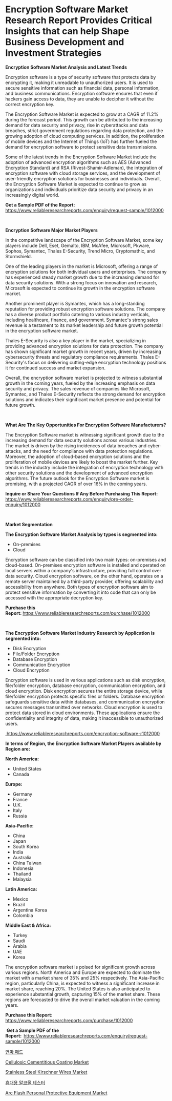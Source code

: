 <p><h1>Encryption Software Market Research Report Provides Critical Insights that can help Shape Business Development and Investment Strategies</h1></p><p><strong>Encryption Software Market Analysis and Latest Trends</strong></p>
<p><p>Encryption software is a type of security software that protects data by encrypting it, making it unreadable to unauthorized users. It is used to secure sensitive information such as financial data, personal information, and business communications. Encryption software ensures that even if hackers gain access to data, they are unable to decipher it without the correct encryption key.</p><p>The Encryption Software Market is expected to grow at a CAGR of 11.2% during the forecast period. This growth can be attributed to the increasing demand for data security and privacy, rise in cyberattacks and data breaches, strict government regulations regarding data protection, and the growing adoption of cloud computing services. In addition, the proliferation of mobile devices and the Internet of Things (IoT) has further fueled the demand for encryption software to protect sensitive data transmissions.</p><p>Some of the latest trends in the Encryption Software Market include the adoption of advanced encryption algorithms such as AES (Advanced Encryption Standard) and RSA (Rivest-Shamir-Adleman), the integration of encryption software with cloud storage services, and the development of user-friendly encryption solutions for businesses and individuals. Overall, the Encryption Software Market is expected to continue to grow as organizations and individuals prioritize data security and privacy in an increasingly digital world.</p></p>
<p><strong>Get a Sample PDF of the Report:&nbsp;</strong> <a href="https://www.reliableresearchreports.com/enquiry/request-sample/1012000">https://www.reliableresearchreports.com/enquiry/request-sample/1012000</a></p>
<p>&nbsp;</p>
<p><strong>Encryption Software Major Market Players</strong></p>
<p><p>In the competitive landscape of the Encryption Software Market, some key players include Dell, Eset, Gemalto, IBM, McAfee, Microsoft, Pkware, Sophos, Symantec, Thales E-Security, Trend Micro, Cryptomathic, and Stormshield.</p><p>One of the leading players in the market is Microsoft, offering a range of encryption solutions for both individual users and enterprises. The company has experienced steady market growth due to the increasing demand for data security solutions. With a strong focus on innovation and research, Microsoft is expected to continue its growth in the encryption software market.</p><p>Another prominent player is Symantec, which has a long-standing reputation for providing robust encryption software solutions. The company has a diverse product portfolio catering to various industry verticals, including healthcare, finance, and government. Symantec's strong sales revenue is a testament to its market leadership and future growth potential in the encryption software market.</p><p>Thales E-Security is also a key player in the market, specializing in providing advanced encryption solutions for data protection. The company has shown significant market growth in recent years, driven by increasing cybersecurity threats and regulatory compliance requirements. Thales E-Security's focus on delivering cutting-edge encryption technology positions it for continued success and market expansion.</p><p>Overall, the encryption software market is projected to witness substantial growth in the coming years, fueled by the increasing emphasis on data security and privacy. The sales revenue of companies like Microsoft, Symantec, and Thales E-Security reflects the strong demand for encryption solutions and indicates their significant market presence and potential for future growth.</p></p>
<p>&nbsp;</p>
<p><strong>What Are The Key Opportunities For Encryption Software Manufacturers?</strong></p>
<p><p>The Encryption Software market is witnessing significant growth due to the increasing demand for data security solutions across various industries. The market is driven by the rising incidences of data breaches and cyber-attacks, and the need for compliance with data protection regulations. Moreover, the adoption of cloud-based encryption solutions and the proliferation of mobile devices are likely to boost the market further. Key trends in the industry include the integration of encryption technology with other security solutions and the development of advanced encryption algorithms. The future outlook for the Encryption Software market is promising, with a projected CAGR of over 16% in the coming years.</p></p>
<p><strong>Inquire or Share Your Questions If Any Before Purchasing This Report:</strong> <a href="https://www.reliableresearchreports.com/enquiry/pre-order-enquiry/1012000">https://www.reliableresearchreports.com/enquiry/pre-order-enquiry/1012000</a></p>
<p>&nbsp;</p>
<p><strong>Market Segmentation</strong></p>
<p><strong>The Encryption Software Market Analysis by types is segmented into:</strong></p>
<p><ul><li>On-premises</li><li>Cloud</li></ul></p>
<p><p>Encryption software can be classified into two main types: on-premises and cloud-based. On-premises encryption software is installed and operated on local servers within a company's infrastructure, providing full control over data security. Cloud encryption software, on the other hand, operates on a remote server maintained by a third-party provider, offering scalability and accessibility from anywhere. Both types of encryption software aim to protect sensitive information by converting it into code that can only be accessed with the appropriate decryption key.</p></p>
<p><strong>Purchase this Report:&nbsp;</strong><a href="https://www.reliableresearchreports.com/purchase/1012000">https://www.reliableresearchreports.com/purchase/1012000</a></p>
<p>&nbsp;</p>
<p><strong>The Encryption Software Market Industry Research by Application is segmented into:</strong></p>
<p><ul><li>Disk Encryption</li><li>File/Folder Encryption</li><li>Database Encryption</li><li>Communication Encryption</li><li>Cloud Encryption</li></ul></p>
<p><p>Encryption software is used in various applications such as disk encryption, file/folder encryption, database encryption, communication encryption, and cloud encryption. Disk encryption secures the entire storage device, while file/folder encryption protects specific files or folders. Database encryption safeguards sensitive data within databases, and communication encryption secures messages transmitted over networks. Cloud encryption is used to protect data stored in cloud environments. These applications ensure the confidentiality and integrity of data, making it inaccessible to unauthorized users.</p></p>
<p><a href="https://www.reliableresearchreports.com/encryption-software-r1012000">&nbsp;https://www.reliableresearchreports.com/encryption-software-r1012000</a></p>
<p><strong>In terms of Region, the Encryption Software Market Players available by Region are:</strong></p>
<p>
    <p> <strong> North America: </strong>
        <ul>
            <li>United States</li>
            <li>Canada</li>
        </ul>
        </p> 
    <p> <strong> Europe: </strong>
        <ul>
            <li>Germany</li>
            <li>France</li>
            <li>U.K.</li>
            <li>Italy</li>
            <li>Russia</li>
        </ul>
        </p> 
    <p> <strong> Asia-Pacific: </strong>
        <ul>
            <li>China</li>
            <li>Japan</li>
            <li>South Korea</li>
            <li>India</li>
            <li>Australia</li>
            <li>China Taiwan</li>
            <li>Indonesia</li>
            <li>Thailand</li>
            <li>Malaysia</li>
        </ul>
        </p> 
    <p> <strong> Latin America: </strong>
        <ul>
            <li>Mexico</li>
            <li>Brazil</li>
            <li>Argentina Korea</li>
            <li>Colombia</li>
        </ul>
        </p> 
    <p> <strong> Middle East & Africa: </strong>
        <ul>
            <li>Turkey</li>
            <li>Saudi</li>
            <li>Arabia</li>
            <li>UAE</li>
            <li>Korea</li>
        </ul>
    </p>
    </p>
<p><p>The encryption software market is poised for significant growth across various regions. North America and Europe are expected to dominate the market with a market share of 35% and 25% respectively. The Asia-Pacific region, particularly China, is expected to witness a significant increase in market share, reaching 20%. The United States is also anticipated to experience substantial growth, capturing 15% of the market share. These regions are forecasted to drive the overall market valuation in the coming years.</p></p>
<p><strong>Purchase this Report: </strong><a href="https://www.reliableresearchreports.com/purchase/1012000">https://www.reliableresearchreports.com/purchase/1012000</a></p>
<p>&nbsp;<strong>Get a Sample PDF of the Report:&nbsp;&nbsp;</strong><a href="https://www.reliableresearchreports.com/enquiry/request-sample/1012000">https://www.reliableresearchreports.com/enquiry/request-sample/1012000</a></p>
<p><strong></strong></p>
<p><p><a href="https://medium.com/@koleledner/%EC%97%B0%EB%A7%88-%ED%8C%A8%EB%93%9C-%EC%8B%9C%EC%9E%A5-%EC%8B%9C%EC%9E%A5-cagr-%EC%8B%9C%EC%9E%A5-%EB%8F%99%ED%96%A5-%EB%B0%8F-%EC%84%B1%EC%9E%A5-%EC%A0%84%EB%9E%B5%EC%97%90-%EB%8C%80%ED%95%9C-%ED%86%B5%EC%B0%B0%EB%A0%A5-f8ab8120cc43">연마 패드</a></p><p><a href="https://www.linkedin.com/pulse/cellulosic-cementitious-coating-market-insights-players-forecast-fyepc?trackingId=8PhrxZA6HG2t54KjwgGq9w%3D%3D">Cellulosic Cementitious Coating Market</a></p><p><a href="https://www.linkedin.com/pulse/stainless-steel-kirschner-wires-market-exploring-share-trends-fll2f">Stainless Steel Kirschner Wires Market</a></p><p><a href="https://medium.com/@alexemumu2022/%ED%9C%B4%EB%8C%80%EC%9A%A9-%EC%95%8C%EC%BD%94%EC%98%AC-%ED%85%8C%EC%8A%A4%ED%84%B0-%EC%8B%9C%EC%9E%A5-%EC%8B%9C%EC%9E%A5-cagr-%EC%8B%9C%EC%9E%A5-%ED%8A%B8%EB%A0%8C%EB%93%9C-%EB%B0%8F-%EC%84%B1%EC%9E%A5-%EC%A0%84%EB%9E%B5%EC%97%90-%EB%8C%80%ED%95%9C-%ED%86%B5%EC%B0%B0%EB%A0%A5-4b0532eec7bd">휴대용 알코올 테스터</a></p><p><a href="https://github.com/myacatherineblakecaczo9vcsw/Market-Research-Report-List-2/blob/main/arc-flash-personal-protective-equipment-market.md">Arc Flash Personal Protective Equipment Market</a></p></p>
